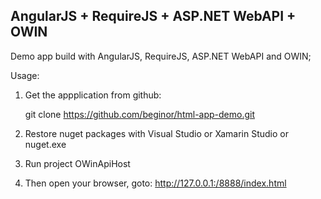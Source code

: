 ## AngularJS + RequireJS + ASP.NET WebAPI + OWIN

Demo app build with AngularJS, RequireJS, ASP.NET WebAPI and OWIN;

Usage:

1. Get the appplication from github:

    git clone https://github.com/beginor/html-app-demo.git

2. Restore nuget packages with Visual Studio or Xamarin Studio or nuget.exe

3. Run project OWinApiHost

4. Then open your browser, goto: http://127.0.0.1:/8888/index.html